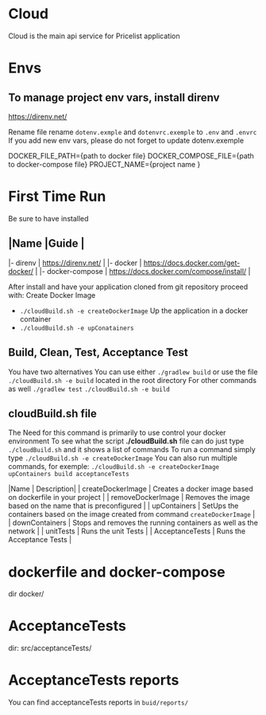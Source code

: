 # Cloud
Cloud is the main api service for Pricelist application

# Envs
## To manage project env vars, install direnv
https://direnv.net/

Rename file rename `dotenv.exmple` and `dotenvrc.exemple` to `.env` and `.envrc`
If you add new env vars, please do not forget to update dotenv.exemple

DOCKER_FILE_PATH={path to docker file}
DOCKER_COMPOSE_FILE={path to docker-compose file}
PROJECT_NAME={project name }

# First Time Run
Be sure to have installed

|Name                 |Guide                                    |
-----------------------------------------------------------------
|- direnv            | https://direnv.net/                      |
|- docker            | https://docs.docker.com/get-docker/      |
|- docker-compose    | https://docs.docker.com/compose/install/ |

After install and have your application cloned from git repository proceed with:
Create Docker Image
- `./cloudBuild.sh -e createDockerImage`
Up the application in a docker container
- `./cloudBuild.sh -e upConatainers`

## Build, Clean, Test, Acceptance Test
You have two alternatives
You can use either `./gradlew build` or use the file `./cloudBuild.sh -e build` located in the root directory
For other commands as well `./gradlew test` `./cloudBuild.sh -e build`

## cloudBuild.sh file
The Need for this command is primarily to use control your docker environment
To see what the script **./cloudBuild.sh** file can do just type `./cloudBuild.sh` and it shows a list of commands
To run a command simply type `./cloudBuild.sh -e createDockerImage`
You can also run multiple commands, for exemple:
`./cloudBuild.sh -e createDockerImage upContainers build acceptanceTests`

|Name | Description|
| createDockerImage | Creates a docker image based on dockerfile in your project |
| removeDockerImage | Removes the image based on the name that is preconfigured |
| upContainers      | SetUps the containers based on the image created from command `createDockerImage` |
| downContainers    | Stops and removes the running containers as well as the network |
| unitTests         | Runs the unit Tests |
| AcceptanceTests   | Runs the Acceptance Tests |

# dockerfile and docker-compose
dir docker/

# AcceptanceTests
dir: src/acceptanceTests/
# AcceptanceTests reports
You can find acceptanceTests reports in `buid/reports/`


